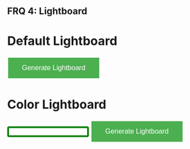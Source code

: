 ## FRQ 4: Lightboard

# Default Lightboard

<button class="button button2" onclick="generateLightboard();">Generate Lightboard</button>
<div id="defaultLightboard"></div>

# Color Lightboard
<input id = "color">
<button class="button button2" onclick="generateColorLightboard();">Generate Lightboard</button>
<div id="colorLightboard"></div>

<style>
.button {
  background-color: #4CAF50; /* Green */
  border: none;
  color: white;
  padding: 15px 32px;
  text-align: center;
  text-decoration: none;
  display: inline-block;
  font-size: 16px;
  margin: 4px 2px;
  cursor: pointer;
  -webkit-transition-duration: 0.4s; /* Safari */
  transition-duration: 0.4s;
}

  .button2:hover {
  box-shadow: 0 12px 16px 0 rgba(201,242,155),0 17px 50px 0 rgba(0,0,0,0.19)
}

input[id=color] {
  border: 4px solid green;
  border-radius: 4px;
}
.label {
  color: lime;
}

</style>

<script> 
    function generateLightboard() {
        var xhr = new XMLHttpRequest();
        xhr.open('GET', 'https://csa-backend.rohanj.dev/api/light1/getlights', true);
        xhr.onload = function () {
          if (xhr.status === 200) {
            // If the request was successful, create an HTML table with the response data
            var response = xhr.responseText;
            console.log(response);

            var response = JSON.parse(xhr.responseText);
            var result = document.getElementById("defaultLightboard");
            result.innerHTML = "";
            console.log(result);
            for (var i = 0; i < response.length; i++) {
                var lightData = response[i];
                console.log(lightData.light);
                var displayLight = document.createElement("div");
                displayLight.style.backgroundColor = 'rgb(' + [lightData.light.red,lightData.light.green,lightData.light.blue].join(',') + ')';
                displayLight.style.width = "100px";
                displayLight.style.height = "100px";
                
                displayLight.style.float = "left";
                if (lightData.column === 5) {
                    result.append(displayLight);
                    var placeholder = displayLight.cloneNode(true);
                    placeholder.style.float = "none";
                    result.append(placeholder);
                } else {
                    result.append(displayLight);
                }
                

                
            }


          } else {
            // If the request was unsuccessful, display an error message
            alert('Request failed. Returned status of ' + xhr.status);
          }
        };
        xhr.send();
    }

    function generateColorLightboard() {
        var colorChosen = document.getElementById("color").value;
        var xhr = new XMLHttpRequest();
        xhr.open('GET', 'https://csa-backend.rohanj.dev/api/light1/getlights/' + colorChosen, true);
        xhr.onload = function () {
          if (xhr.status === 200) {
            // If the request was successful, create an HTML table with the response data
            var response = xhr.responseText;
            console.log(response);

            var response = JSON.parse(xhr.responseText);
            var result = document.getElementById("colorLightboard");
            result.innerHTML = "";
            console.log(result);
            for (var i = 0; i < response.length; i++) {
                var lightData = response[i];
                console.log(lightData.light);
                var displayLight = document.createElement("div");
                displayLight.style.backgroundColor = 'rgb(' + [lightData.light.red,lightData.light.green,lightData.light.blue].join(',') + ')';
                displayLight.style.width = "100px";
                displayLight.style.height = "100px";
                
                displayLight.style.float = "left";
                if (lightData.light.on === false) displayLight.style.visibility = 'hidden';
                if (lightData.column === 5) {
                    result.append(displayLight);
                    var placeholder = displayLight.cloneNode(true);
                    placeholder.style.float = "none";
                    result.append(placeholder);
                } else {
                    result.append(displayLight);
                }
                

                
            }


          } else {
            // If the request was unsuccessful, display an error message
            alert('Request failed. Returned status of ' + xhr.status);
          }
        };
        xhr.send();
    }
</script>
